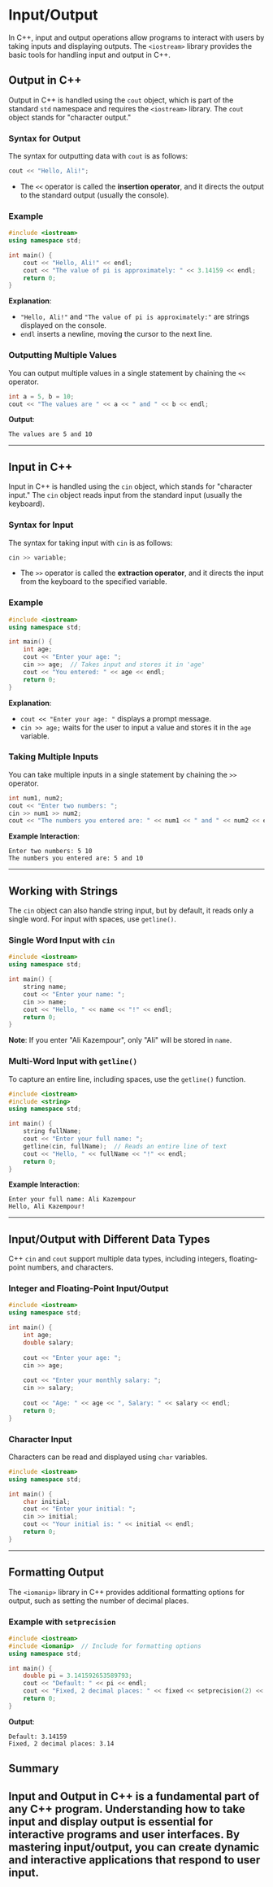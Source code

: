 
# Input/Output

In C++, input and output operations allow programs to interact with users by taking inputs and displaying outputs. The `<iostream>` library provides the basic tools for handling input and output in C++.

## Output in C++

Output in C++ is handled using the `cout` object, which is part of the standard `std` namespace and requires the `<iostream>` library. The `cout` object stands for "character output."

### Syntax for Output
The syntax for outputting data with `cout` is as follows:

```cpp
cout << "Hello, Ali!";
```

- The `<<` operator is called the **insertion operator**, and it directs the output to the standard output (usually the console).

### Example
```cpp
#include <iostream>
using namespace std;

int main() {
    cout << "Hello, Ali!" << endl;
    cout << "The value of pi is approximately: " << 3.14159 << endl;
    return 0;
}
```

**Explanation**:
- `"Hello, Ali!"` and `"The value of pi is approximately:"` are strings displayed on the console.
- `endl` inserts a newline, moving the cursor to the next line.

### Outputting Multiple Values
You can output multiple values in a single statement by chaining the `<<` operator.

```cpp
int a = 5, b = 10;
cout << "The values are " << a << " and " << b << endl;
```

**Output**:
```
The values are 5 and 10
```

---

## Input in C++

Input in C++ is handled using the `cin` object, which stands for "character input." The `cin` object reads input from the standard input (usually the keyboard).

### Syntax for Input
The syntax for taking input with `cin` is as follows:

```cpp
cin >> variable;
```

- The `>>` operator is called the **extraction operator**, and it directs the input from the keyboard to the specified variable.

### Example
```cpp
#include <iostream>
using namespace std;

int main() {
    int age;
    cout << "Enter your age: ";
    cin >> age;  // Takes input and stores it in 'age'
    cout << "You entered: " << age << endl;
    return 0;
}
```

**Explanation**:
- `cout << "Enter your age: "` displays a prompt message.
- `cin >> age;` waits for the user to input a value and stores it in the `age` variable.

### Taking Multiple Inputs
You can take multiple inputs in a single statement by chaining the `>>` operator.

```cpp
int num1, num2;
cout << "Enter two numbers: ";
cin >> num1 >> num2;
cout << "The numbers you entered are: " << num1 << " and " << num2 << endl;
```

**Example Interaction**:
```
Enter two numbers: 5 10
The numbers you entered are: 5 and 10
```

---

## Working with Strings

The `cin` object can also handle string input, but by default, it reads only a single word. For input with spaces, use `getline()`.

### Single Word Input with `cin`
```cpp
#include <iostream>
using namespace std;

int main() {
    string name;
    cout << "Enter your name: ";
    cin >> name;
    cout << "Hello, " << name << "!" << endl;
    return 0;
}
```

**Note**: If you enter "Ali Kazempour", only "Ali" will be stored in `name`.

### Multi-Word Input with `getline()`
To capture an entire line, including spaces, use the `getline()` function.

```cpp
#include <iostream>
#include <string>
using namespace std;

int main() {
    string fullName;
    cout << "Enter your full name: ";
    getline(cin, fullName);  // Reads an entire line of text
    cout << "Hello, " << fullName << "!" << endl;
    return 0;
}
```

**Example Interaction**:
```
Enter your full name: Ali Kazempour
Hello, Ali Kazempour!
```

---

## Input/Output with Different Data Types

C++ `cin` and `cout` support multiple data types, including integers, floating-point numbers, and characters.

### Integer and Floating-Point Input/Output
```cpp
#include <iostream>
using namespace std;

int main() {
    int age;
    double salary;
    
    cout << "Enter your age: ";
    cin >> age;
    
    cout << "Enter your monthly salary: ";
    cin >> salary;
    
    cout << "Age: " << age << ", Salary: " << salary << endl;
    return 0;
}
```

### Character Input
Characters can be read and displayed using `char` variables.

```cpp
#include <iostream>
using namespace std;

int main() {
    char initial;
    cout << "Enter your initial: ";
    cin >> initial;
    cout << "Your initial is: " << initial << endl;
    return 0;
}
```

---

## Formatting Output

The `<iomanip>` library in C++ provides additional formatting options for output, such as setting the number of decimal places.

### Example with `setprecision`
```cpp
#include <iostream>
#include <iomanip>  // Include for formatting options
using namespace std;

int main() {
    double pi = 3.141592653589793;
    cout << "Default: " << pi << endl;
    cout << "Fixed, 2 decimal places: " << fixed << setprecision(2) << pi << endl;
    return 0;
}
```

**Output**:
```
Default: 3.14159
Fixed, 2 decimal places: 3.14
```


## Summary
## Input and Output in C++ is a fundamental part of any C++ program. Understanding how to take input and display output is essential for interactive programs and user interfaces. By mastering input/output, you can create dynamic and interactive applications that respond to user input.

